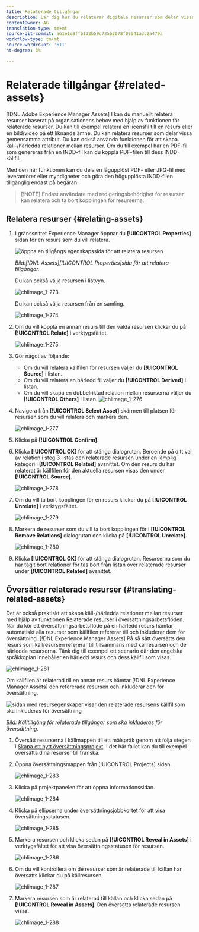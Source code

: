 ```yaml
---
title: Relaterade tillgångar
description: Lär dig hur du relaterar digitala resurser som delar vissa gemensamma attribut. Skapa också källbaserade relationer mellan digitala resurser.
contentOwner: AG
translation-type: tm+mt
source-git-commit: a61e1e9ffb132b59c725b2078f09641a3c2a479a
workflow-type: tm+mt
source-wordcount: '611'
ht-degree: 3%

---
```



# Relaterade tillgångar {#related-assets}

[!DNL Adobe Experience Manager Assets] I kan du manuellt relatera resurser baserat på organisationens behov med hjälp av funktionen för relaterade resurser. Du kan till exempel relatera en licensfil till en resurs eller en bild/video på ett liknande ämne. Du kan relatera resurser som delar vissa gemensamma attribut. Du kan också använda funktionen för att skapa käll-/härledda relationer mellan resurser. Om du till exempel har en PDF-fil som genereras från en INDD-fil kan du koppla PDF-filen till dess INDD-källfil.

Med den här funktionen kan du dela en lågupplöst PDF- eller JPG-fil med leverantörer eller myndigheter och göra den högupplösta INDD-filen tillgänglig endast på begäran.

>[!NOTE] Endast användare med redigeringsbehörighet för resurser kan relatera och ta bort kopplingen för resurserna.
>

## Relatera resurser {#relating-assets}

1. I gränssnittet Experience Manager öppnar du **[!UICONTROL Properties]** sidan för en resurs som du vill relatera.

   ![öppna en tillgångs egenskapssida för att relatera resursen](assets/asset-properties-relate-assets.png)

   *Bild:[!DNL Assets][!UICONTROL Properties]sida för att relatera tillgångar.*

   Du kan också välja resursen i listvyn.

   ![chlimage_1-273](assets/chlimage_1-273.png)

   Du kan också välja resursen från en samling.

   ![chlimage_1-274](assets/chlimage_1-274.png)

1. Om du vill koppla en annan resurs till den valda resursen klickar du på **[!UICONTROL Relate]** i verktygsfältet.

   ![chlimage_1-275](assets/chlimage_1-275.png)

1. Gör något av följande:

   * Om du vill relatera källfilen för resursen väljer du **[!UICONTROL Source]** i listan.
   * Om du vill relatera en härledd fil väljer du **[!UICONTROL Derived]** i listan.
   * Om du vill skapa en dubbelriktad relation mellan resurserna väljer du **[!UICONTROL Others]** i listan.
   ![chlimage_1-276](assets/chlimage_1-276.png)

1. Navigera från **[!UICONTROL Select Asset]** skärmen till platsen för resursen som du vill relatera och markera den.

   ![chlimage_1-277](assets/chlimage_1-277.png)

1. Klicka på **[!UICONTROL Confirm]**.
1. Klicka **[!UICONTROL OK]** för att stänga dialogrutan. Beroende på ditt val av relation i steg 3 listas den relaterade resursen under en lämplig kategori i **[!UICONTROL Related]** avsnittet. Om den resurs du har relaterat är källfilen för den aktuella resursen visas den under **[!UICONTROL Source]**.

   ![chlimage_1-278](assets/chlimage_1-278.png)

1. Om du vill ta bort kopplingen för en resurs klickar du på **[!UICONTROL Unrelate]** i verktygsfältet.

   ![chlimage_1-279](assets/chlimage_1-279.png)

1. Markera de resurser som du vill ta bort kopplingen för i **[!UICONTROL Remove Relations]** dialogrutan och klicka på **[!UICONTROL Unrelate]**.

   ![chlimage_1-280](assets/chlimage_1-280.png)

1. Klicka **[!UICONTROL OK]** för att stänga dialogrutan. Resurserna som du har tagit bort relationer för tas bort från listan över relaterade resurser under **[!UICONTROL Related]** avsnittet.

## Översätter relaterade resurser {#translating-related-assets}

Det är också praktiskt att skapa käll-/härledda relationer mellan resurser med hjälp av funktionen Relaterade resurser i översättningsarbetsflöden. När du kör ett översättningsarbetsflöde på en härledd resurs hämtar automatiskt alla resurser som källfilen refererar till och inkluderar dem för översättning. [!DNL Experience Manager Assets] På så sätt översätts den resurs som källresursen refererar till tillsammans med källresursen och de härledda resurserna. Tänk dig till exempel ett scenario där den engelska språkkopian innehåller en härledd resurs och dess källfil som visas.

![chlimage_1-281](assets/chlimage_1-281.png)

Om källfilen är relaterad till en annan resurs hämtar [!DNL Experience Manager Assets] den refererade resursen och inkluderar den för översättning.

![sidan med resursegenskaper visar den relaterade resursens källfil som ska inkluderas för översättning](assets/asset-properties-source-asset.png)

*Bild: Källtillgång för relaterade tillgångar som ska inkluderas för översättning.*

1. Översätt resurserna i källmappen till ett målspråk genom att följa stegen i [Skapa ett nytt översättningsprojekt](translation-projects.md#create-a-new-translation-project). I det här fallet kan du till exempel översätta dina resurser till franska.

1. Öppna översättningsmappen från [!UICONTROL Projects] sidan.

   ![chlimage_1-283](assets/chlimage_1-283.png)

1. Klicka på projektpanelen för att öppna informationssidan.

   ![chlimage_1-284](assets/chlimage_1-284.png)

1. Klicka på ellipserna under översättningsjobbkortet för att visa översättningsstatusen.

   ![chlimage_1-285](assets/chlimage_1-285.png)

1. Markera resursen och klicka sedan på **[!UICONTROL Reveal in Assets]** i verktygsfältet för att visa översättningsstatusen för resursen.

   ![chlimage_1-286](assets/chlimage_1-286.png)

1. Om du vill kontrollera om de resurser som är relaterade till källan har översatts klickar du på källresursen.

   ![chlimage_1-287](assets/chlimage_1-287.png)

1. Markera resursen som är relaterad till källan och klicka sedan på **[!UICONTROL Reveal in Assets]**. Den översatta relaterade resursen visas.

   ![chlimage_1-288](assets/chlimage_1-288.png)

